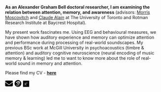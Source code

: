 ---
---
**As an Alexander Graham Bell doctoral researcher, I am examining the relation between attention, memory, and awareness** (advisors: [Morris Moscovitch](https://www.psych.utoronto.ca/people/directories/all-faculty/morris-moscovitch) and [Claude Alain](https://www.psych.utoronto.ca/people/directories/all-faculty/claude-alain) at The University of Toronto and Rotman Research Institute at Baycrest Hospital).

My present work fascinates me. Using EEG and behavioural measures, we have shown how auditory experience and memory can optimize attention and performance during processing of real-world soundscapes. 
My previous BSc work at McGill University in psychoacoustics (timbre & attention) and auditory cognitive neuroscience (neural encoding of music memory & learning) led me to want to know more about the role of real-world sound in memory and attention.

Please find my CV - **[here](assets/CV.pdf)**

<p float="left">
  <a href="mailto:manda.fischer@mail.utoronto.ca"><img src="/assets/icons/envelope-solid.svg" width="25" /></a>
<a href="https://scholar.google.com/citations?hl=en&user=WVWtxUkAAAAJ"><img src="/assets/icons/google-scholar.svg" width="25" /></a>
   <a href="https://www.researchgate.net/profile/Manda-Fischer"><img src="/assets/icons/ResearchGate.svg" width="20" /></a>
</p>




